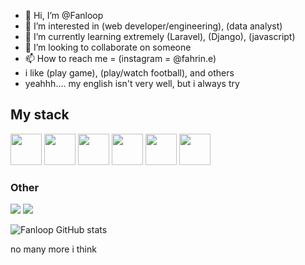 - 👋 Hi, I’m @Fanloop
- 👀 I’m interested in (web developer/engineering), (data analyst)
- 🌱 I’m currently learning extremely (Laravel), (Django), (javascript)
- 💞️ I’m looking to collaborate on someone
- 📫 How to reach me = (instagram = @fahrin.e)
- i like (play game), (play/watch football), and others
- yeahhh.... my english isn't very well, but i always try


## My stack
<img src="https://cdn.jsdelivr.net/gh/devicons/devicon@latest/icons/laravel/laravel-original-wordmark.svg" height="50" />   <img src="https://cdn.jsdelivr.net/gh/devicons/devicon@latest/icons/livewire/livewire-original-wordmark.svg" height="50" />   <img src="https://cdn.jsdelivr.net/gh/devicons/devicon@latest/icons/tailwindcss/tailwindcss-original.svg" height="50" />   <img src="https://cdn.jsdelivr.net/gh/devicons/devicon@latest/icons/bootstrap/bootstrap-original-wordmark.svg" height="50" />  <img src="https://cdn.jsdelivr.net/gh/devicons/devicon@latest/icons/mysql/mysql-original-wordmark.svg" height="50" />  <img src="https://cdn.jsdelivr.net/gh/devicons/devicon@latest/icons/sqlite/sqlite-original-wordmark.svg" height="50" />

### Other
<img src="https://cdn.jsdelivr.net/gh/devicons/devicon@latest/icons/git/git-original-wordmark.svg" />  <img src="https://cdn.jsdelivr.net/gh/devicons/devicon@latest/icons/figma/figma-original.svg" />

![Fanloop GitHub stats](https://github-readme-stats.vercel.app/api?username=Fanloop&hide=contribs,prs)

no many more i think
